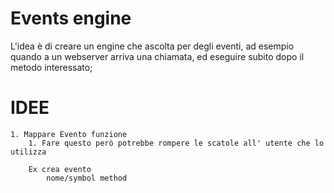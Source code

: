 # Events engine

L'idea è di creare un engine che ascolta per degli eventi, ad esempio quando a un webserver arriva una chiamata,
ed eseguire subito dopo il metodo interessato;


# IDEE

	1. Mappare Evento funzione 
		1. Fare questo però potrebbe rompere le scatole all' utente che lo utilizza

		Ex crea evento 
		   	nome/symbol method

